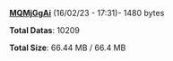 [**MQMjGgAi**](/data/MQMjGgAi.txt) (16/02/23 - 17:31)- 1480 bytes

**Total Datas**: 10209

**Total Size**: 66.44 MB / 66.4 MB
